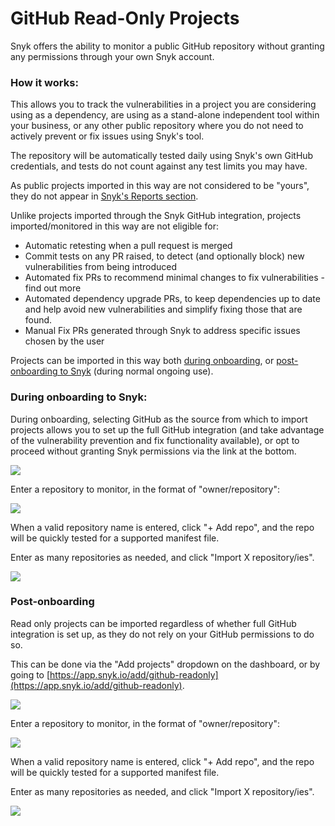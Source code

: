 # GitHub Read-Only Projects

Snyk offers the ability to monitor a public GitHub repository without granting any permissions through your own Snyk account.

### How it works:

This allows you to track the vulnerabilities in a project you are considering using as a dependency, are using as a stand-alone independent tool within your business, or any other public repository where you do not need to actively prevent or fix issues using Snyk's tool.

The repository will be automatically tested daily using Snyk's own GitHub credentials, and tests do not count against any test limits you may have.

As public projects imported in this way are not considered to be "yours", they do not appear in [Snyk's Reports section](https://app.snyk.io/reports).

Unlike projects imported through the Snyk GitHub integration, projects imported/monitored in this way are not eligible for:

* Automatic retesting when a pull request is merged
* Commit tests on any PR raised, to detect \(and optionally block\) new vulnerabilities from being introduced
* Automated fix PRs to recommend minimal changes to fix vulnerabilities - find out more
* Automated dependency upgrade PRs, to keep dependencies up to date and help avoid new vulnerabilities and simplify fixing those that are found.
* Manual Fix PRs generated through Snyk to address specific issues chosen by the user

Projects can be imported in this way both [during onboarding](github-read-only-projects.md), or [post-onboarding to Snyk](github-read-only-projects.md) \(during normal ongoing use\).

### During onboarding to Snyk:

During onboarding, selecting GitHub as the source from which to import projects allows you to set up the full GitHub integration \(and take advantage of the vulnerability prevention and fix functionality available\), or opt to proceed without granting Snyk permissions via the link at the bottom.

![](../../.gitbook/assets/screenshot_2020-07-03_at_08.02.29.png)

Enter a repository to monitor, in the format of "owner/repository":

![](../../.gitbook/assets/screenshot_2020-07-03_at_08.01.41.png)

When a valid repository name is entered, click "+ Add repo", and the repo will be quickly tested for a supported manifest file.

Enter as many repositories as needed, and click "Import X repository/ies".

![](../../.gitbook/assets/screenshot_2020-07-03_at_08.01.52.png)

### Post-onboarding

Read only projects can be imported regardless of whether full GitHub integration is set up, as they do not rely on your GitHub permissions to do so.

This can be done via the "Add projects" dropdown on the dashboard, or by going to [https://app.snyk.io/add/github-readonly](https://app.snyk.io/add/github-readonly).

![](../../.gitbook/assets/screen_shot_2020-06-09_at_14.27.40.png)

Enter a repository to monitor, in the format of "owner/repository":

![](../../.gitbook/assets/screenshot_2020-07-03_at_08.01.41.png)

When a valid repository name is entered, click "+ Add repo", and the repo will be quickly tested for a supported manifest file.

Enter as many repositories as needed, and click "Import X repository/ies".

![](../../.gitbook/assets/screenshot_2020-07-03_at_08.01.52.png)

